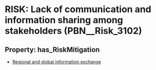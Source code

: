 # RISK: __Lack of communication and information sharing among stakeholders__ (PBN__Risk_3102)

## Property: has_RiskMitigation

* [Regional and global information exchange](PBN__Mitigation_1487)

